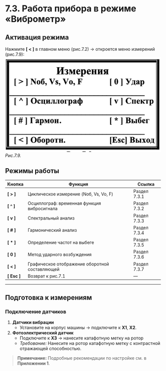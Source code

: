# 7.3. Работа прибора в режиме «Виброметр»

## Активация режима
Нажмите **[ < ]** в главном меню (рис.7.2) → откроется меню измерений (рис.7.9):  
![](measurments.png)  
*Рис.7.9.*

## Режимы работы
| Кнопка       | Функция                                                                 | Ссылка       |
|--------------|-------------------------------------------------------------------------|--------------|
| **[ > ]**    | Циклическое измерение (Nоб, Vs, Vo, F)                                  | Раздел 7.3.1 |
| **[ ^ ]**    | Осциллограф: временная функция вибросигнала                             | Раздел 7.3.2 |
| **[ v ]**    | Спектральный анализ                                                     | Раздел 7.3.3 |
| **[ # ]**    | Гармонический анализ                                                    | Раздел 7.3.4 |
| **[ * ]**    | Определение частот на выбеге                                            | Раздел 7.3.5 |
| **[ 0 ]**    | Метод ударного возбуждения                                              | Раздел 7.3.6 |
| **[ < ]**    | Графическое отображение оборотной составляющей                          | Раздел 7.3.7 |
| **[ Esc ]**  | Возврат к рис.7.1                                                       | —            |

---

## Подготовка к измерениям
### Подключение датчиков
1. **Датчики вибрации**  
   - Установите на корпус машины → подключите к **Х1**, **Х2**.
2. **Фотоэлектрический датчик**  
   - Подключите к **Х3** → нанесите катафотную метку на ротор
   - *Требование:* Нанесите на ротор катафотную метку с контрастной отражающей способностью.

> **Примечание:** Подробные рекомендации по настройке см. в **Приложении 1**.


